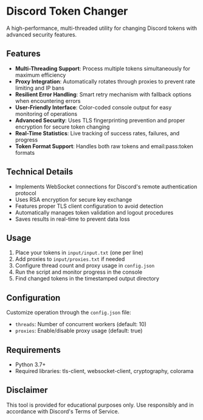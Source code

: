 # Discord Token Changer

A high-performance, multi-threaded utility for changing Discord tokens with advanced security features.

## Features

- **Multi-Threading Support**: Process multiple tokens simultaneously for maximum efficiency
- **Proxy Integration**: Automatically rotates through proxies to prevent rate limiting and IP bans
- **Resilient Error Handling**: Smart retry mechanism with fallback options when encountering errors
- **User-Friendly Interface**: Color-coded console output for easy monitoring of operations
- **Advanced Security**: Uses TLS fingerprinting prevention and proper encryption for secure token changing
- **Real-Time Statistics**: Live tracking of success rates, failures, and progress
- **Token Format Support**: Handles both raw tokens and email:pass:token formats

## Technical Details

- Implements WebSocket connections for Discord's remote authentication protocol
- Uses RSA encryption for secure key exchange
- Features proper TLS client configuration to avoid detection
- Automatically manages token validation and logout procedures
- Saves results in real-time to prevent data loss

## Usage

1. Place your tokens in `input/input.txt` (one per line)
2. Add proxies to `input/proxies.txt` if needed
3. Configure thread count and proxy usage in `config.json`
4. Run the script and monitor progress in the console
5. Find changed tokens in the timestamped output directory

## Configuration

Customize operation through the `config.json` file:
- `threads`: Number of concurrent workers (default: 10)
- `proxies`: Enable/disable proxy usage (default: true)

## Requirements

- Python 3.7+
- Required libraries: tls-client, websocket-client, cryptography, colorama

## Disclaimer

This tool is provided for educational purposes only. Use responsibly and in accordance with Discord's Terms of Service.

